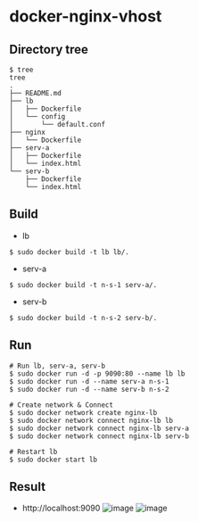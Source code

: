 # docker-nginx-vhost

## Directory tree
```
$ tree
tree
.
├── README.md
├── lb
│   ├── Dockerfile
│   └── config
│       └── default.conf
├── nginx
│   └── Dockerfile
├── serv-a
│   ├── Dockerfile
│   └── index.html
└── serv-b
    ├── Dockerfile
    └── index.html
```

## Build
- lb
```
$ sudo docker build -t lb lb/.
```
- serv-a
```
$ sudo docker build -t n-s-1 serv-a/.
```
- serv-b
```
$ sudo docker build -t n-s-2 serv-b/.
```

## Run
```
# Run lb, serv-a, serv-b
$ sudo docker run -d -p 9090:80 --name lb lb
$ sudo docker run -d --name serv-a n-s-1
$ sudo docker run -d --name serv-b n-s-2

# Create network & Connect
$ sudo docker network create nginx-lb
$ sudo docker network connect nginx-lb lb
$ sudo docker network connect nginx-lb serv-a
$ sudo docker network connect nginx-lb serv-b

# Restart lb
$ sudo docker start lb
```

## Result
- http://localhost:9090
![image](https://github.com/minu1215/docker-nginx-vhost/assets/44054359/b846d928-76df-4436-8ffd-4c4999df074d)
![image](https://github.com/minu1215/docker-nginx-vhost/assets/44054359/dd8e9335-8eda-4625-9627-56d99cfcc962)


